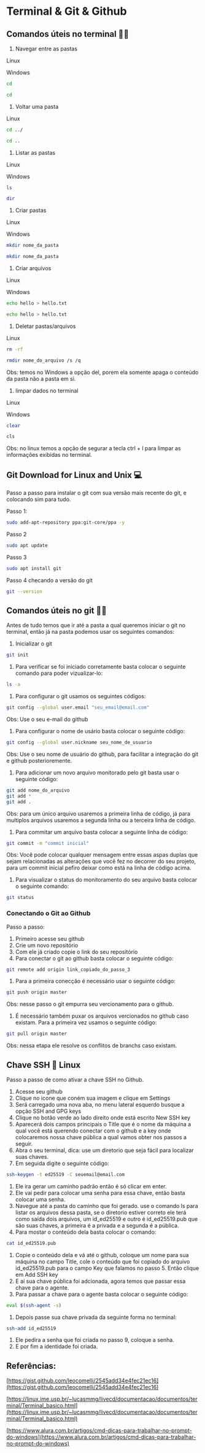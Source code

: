 # Terminal & Git & Github

## Comandos úteis no terminal 🧑‍💻

1. Navegar entre as pastas

Linux

Windows

```bash
cd
```

```bash
cd
```

1. Voltar uma pasta 

Linux

```bash
cd ../
```

```bash
cd ..
```

1. Listar as pastas

Linux

Windows

```bash
ls
```

```bash
dir
```

1. Criar pastas

Linux

Windows

```bash
mkdir nome_da_pasta
```

```bash
mkdir nome_da_pasta
```

1. Criar arquivos

Linux

Windows

```bash
echo hello > hello.txt
```

```bash
echo hello > hello.txt
```

1. Deletar pastas/arquivos

Linux

```bash
rm -rf
```

```bash
rmdir nome_do_arquivo /s /q
```

Obs: temos no Windows a opção del, porem ela somente apaga o conteúdo da pasta não a pasta em si.

1. limpar dados no terminal

Linux

Windows

```bash
clear
```

```bash
cls
```

Obs: no linux temos a opção de segurar a tecla ctrl + l para limpar as informações exibidas no terminal.

## Git Download for Linux and Unix 💻

Passo a passo para instalar o git com sua versão mais recente do git, e colocando sim para tudo.

Passo 1:

```bash
sudo add-apt-repository ppa:git-core/ppa -y
```

Passo 2

```bash
sudo apt update
```

Passo 3

```bash
sudo apt install git
```

Passo 4 checando a versão do git

```bash
git --version
```

## Comandos úteis no git 👨‍💻

Antes de tudo temos que ir até a pasta a qual queremos iniciar o git no terminal, então já na pasta podemos usar os seguintes comandos:

1. Inicializar o git

```bash
git init 
```

1. Para verificar se foi iniciado corretamente basta colocar o seguinte comando para poder vizualizar-lo:

```bash
ls -a
```

1. Para configurar o git usamos os seguintes códigos:

```bash
git config --global user.email "seu_email@email.com"
```

Obs: Use o seu e-mail do github

1. Para configurar o nome de usário basta colocar o seguinte código:

```bash
git config --global user.nickname seu_nome_de_usuario
```

Obs: Use o seu nome de usuário do github, para facilitar a integração do git e github posterioremente.

1. Para adicionar um novo arquivo monitorado pelo git basta usar o seguinte código:

```bash
git add nome_do_arquivo
git add *
git add .
```

Obs: para um único arquivo usaremos a primeira linha de código, já para multiplos arquivos usaremos a segunda linha ou a terceira linha de código.

1. Para commitar um arquivo basta colocar a seguinte linha de código:

```bash
git commit -m "commit inicial"
```

Obs: Você pode colocar qualquer mensagem entre essas aspas duplas que sejam relacionadas as alterações que vocẽ fez no decorrer do seu projeto, para um commit inicial pefiro deixar como está na linha de código acima.

1. Para visualizar o status do monitoramento do seu arquivo basta colocar o seguinte comando:

 

```bash
git status
```

### Conectando o Git ao Github

Passo a passo:

1. Primeiro acesse seu github
2. Crie um novo repositório
3. Com ele já criado copie o link do seu repositório
4. Para conectar o git ao github basta colocar o seguinte código:

 

```bash
git remote add origin link_copiado_do_passo_3
```

1. Para a primeira conecção é necessário usar o seguinte código:

```bash
git push origin master
```

Obs: nesse passo o git empurra seu vercionamento para o github.

1. É necessário também puxar os arquivos vercionados no github caso existam. Para a primeira vez usamos o seguinte código:

```bash
git pull origin master
```

Obs: nessa etapa ele resolve os conflitos de branchs caso existam.

## Chave SSH 🔐 Linux

Passo a passo de como ativar a chave SSH no Github.

1. Acesse seu github
2. Clique no icone que coném sua imagem e clique em Settings
3. Será carregado uma nova aba, no menu lateral esquerdo busque a opção SSH and GPG keys
4. Clique no botão verde ao lado direito onde está escrito New SSH key
5. Aparecerá  dois campos principais o Title que é o nome da máquina a qual você está querendo conectar com o github e a key onde colocaremos nossa chave pública a qual vamos obter nos passos a seguir.
6. Abra o seu terminal, dica: use um diretorio que seja fácil para localizar suas chaves.
7. Em seguida digite o seguinte código:

 

```bash
ssh-keygen -t ed25519 -C seuemail@email.com
```

1. Ele ira gerar um caminho padrão então é só clicar em enter.
2. Ele vai pedir para colocar uma senha para essa chave, então basta colocar uma senha.
3. Navegue até a pasta do caminho que foi gerado. use o comando ls para listar os arquivos dessa pasta, se o diretorio estiver correto ele terá como saída dois arquivos, um id_ed25519 e outro é id_ed25519.pub que são suas chaves, a primeira é a privada e a segunda é a pública.
4. Para mostar o conteúdo dela basta colocar o comando:

```bash
cat id_ed25519.pub
```

1. Copie o conteúdo dela e vá até o github, coloque um nome para sua máquina no campo Title, cole o conteúdo que foi copiado do arquivo id_ed25519.pub para o campo Key que falamos no passo 5. Então clique em Add SSH key
2. E aí sua chave pública foi adcionada, agora temos que passar essa chave para o agente.
3. Para passar a chave para o agente basta colocar o seguinte código:

```bash
eval $(ssh-agent -s)
```

1. Depois passe sua chave privada da seguinte forma no terminal:

```bash
ssh-add id_ed25519
```

1. Ele pedira a senha que foi criada no passo 9, coloque a senha.  
2. E por fim a identidade foi criada.

## Referências:

[https://gist.github.com/leocomelli/2545add34e4fec21ec16](https://gist.github.com/leocomelli/2545add34e4fec21ec16)

[https://linux.ime.usp.br/~lucasmmg/livecd/documentacao/documentos/terminal/Terminal_basico.html](https://linux.ime.usp.br/~lucasmmg/livecd/documentacao/documentos/terminal/Terminal_basico.html)

[https://www.alura.com.br/artigos/cmd-dicas-para-trabalhar-no-prompt-do-windows](https://www.alura.com.br/artigos/cmd-dicas-para-trabalhar-no-prompt-do-windows)
